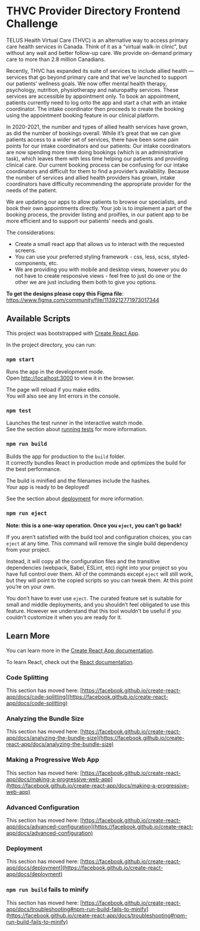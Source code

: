 # THVC Provider Directory Frontend Challenge 

TELUS Health Virtual Care (THVC) is an alternative way to access primary care health services in Canada. Think of it as a “virtual walk-in clinic”, but without any wait and better follow-up care. We provide on-demand primary care to more than 2.8 million Canadians.

Recently, THVC has expanded its suite of services to include allied health — services that go beyond primary care and that we’ve launched to support our patients’ wellness goals. We now offer mental health therapy, psychology, nutrition, physiotherapy and naturopathy services. These services are accessible by appointment only. To book an appointment, patients currently need to log onto the app and start a chat with an intake coordinator. The intake coordinator then proceeds to create the booking using the appointment booking feature in our clinical platform. 

In 2020-2021, the number and types of allied health services have grown, as did the number of bookings overall. While it’s great that we can give patients access to a wider set of services, there have been some pain points for our intake coordinators and our patients:
Our intake coordinators are now spending more time doing bookings (which is an administrative task), which leaves them with less time helping our patients and providing clinical care.
Our current booking process can be confusing for our intake coordinators and difficult for them to find a provider’s availability.
Because the number of services and allied health providers has grown, intake coordinators have difficulty recommending the appropriate provider for the needs of the patient.

We are updating our apps to allow patients to browse our specialists, and book their own appointments directly. Your job is to implement a part of the booking process, the provider listing and proifiles, in our patient app to be more efficient and to support our patients’ needs and goals.

The considerations:
- Create a small react app that allows us to interact with the requested screens.
- You can use your preferred styling framework - css, less, scss, styled-components, etc.
- We are providing you with mobile and desktop views, however you do not have to create responsive views - feel free to just do one or the other we are just including them both to give you options.

**To get the designs please copy this Figma file**: https://www.figma.com/community/file/1139212771973017344

## Available Scripts

This project was bootstrapped with [Create React App](https://github.com/facebook/create-react-app).

In the project directory, you can run:

### `npm start`

Runs the app in the development mode.\
Open [http://localhost:3000](http://localhost:3000) to view it in the browser.

The page will reload if you make edits.\
You will also see any lint errors in the console.

### `npm test`

Launches the test runner in the interactive watch mode.\
See the section about [running tests](https://facebook.github.io/create-react-app/docs/running-tests) for more information.

### `npm run build`

Builds the app for production to the `build` folder.\
It correctly bundles React in production mode and optimizes the build for the best performance.

The build is minified and the filenames include the hashes.\
Your app is ready to be deployed!

See the section about [deployment](https://facebook.github.io/create-react-app/docs/deployment) for more information.

### `npm run eject`

**Note: this is a one-way operation. Once you `eject`, you can’t go back!**

If you aren’t satisfied with the build tool and configuration choices, you can `eject` at any time. This command will remove the single build dependency from your project.

Instead, it will copy all the configuration files and the transitive dependencies (webpack, Babel, ESLint, etc) right into your project so you have full control over them. All of the commands except `eject` will still work, but they will point to the copied scripts so you can tweak them. At this point you’re on your own.

You don’t have to ever use `eject`. The curated feature set is suitable for small and middle deployments, and you shouldn’t feel obligated to use this feature. However we understand that this tool wouldn’t be useful if you couldn’t customize it when you are ready for it.

## Learn More

You can learn more in the [Create React App documentation](https://facebook.github.io/create-react-app/docs/getting-started).

To learn React, check out the [React documentation](https://reactjs.org/).

### Code Splitting

This section has moved here: [https://facebook.github.io/create-react-app/docs/code-splitting](https://facebook.github.io/create-react-app/docs/code-splitting)

### Analyzing the Bundle Size

This section has moved here: [https://facebook.github.io/create-react-app/docs/analyzing-the-bundle-size](https://facebook.github.io/create-react-app/docs/analyzing-the-bundle-size)

### Making a Progressive Web App

This section has moved here: [https://facebook.github.io/create-react-app/docs/making-a-progressive-web-app](https://facebook.github.io/create-react-app/docs/making-a-progressive-web-app)

### Advanced Configuration

This section has moved here: [https://facebook.github.io/create-react-app/docs/advanced-configuration](https://facebook.github.io/create-react-app/docs/advanced-configuration)

### Deployment

This section has moved here: [https://facebook.github.io/create-react-app/docs/deployment](https://facebook.github.io/create-react-app/docs/deployment)

### `npm run build` fails to minify

This section has moved here: [https://facebook.github.io/create-react-app/docs/troubleshooting#npm-run-build-fails-to-minify](https://facebook.github.io/create-react-app/docs/troubleshooting#npm-run-build-fails-to-minify)
